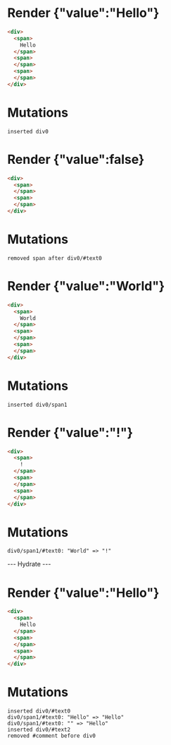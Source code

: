 # Render {"value":"Hello"}
```html
<div>
  <span>
    Hello
  </span>
  <span>
  </span>
  <span>
  </span>
</div>
```

# Mutations
```
inserted div0
```


# Render {"value":false}
```html
<div>
  <span>
  </span>
  <span>
  </span>
</div>
```

# Mutations
```
removed span after div0/#text0
```


# Render {"value":"World"}
```html
<div>
  <span>
    World
  </span>
  <span>
  </span>
  <span>
  </span>
</div>
```

# Mutations
```
inserted div0/span1
```


# Render {"value":"!"}
```html
<div>
  <span>
    !
  </span>
  <span>
  </span>
  <span>
  </span>
</div>
```

# Mutations
```
div0/span1/#text0: "World" => "!"
```


--- Hydrate ---
# Render {"value":"Hello"}
```html
<div>
  <span>
    Hello
  </span>
  <span>
  </span>
  <span>
  </span>
</div>
```

# Mutations
```
inserted div0/#text0
div0/span1/#text0: "Hello" => "Hello"
div0/span1/#text0: "" => "Hello"
inserted div0/#text2
removed #comment before div0
```